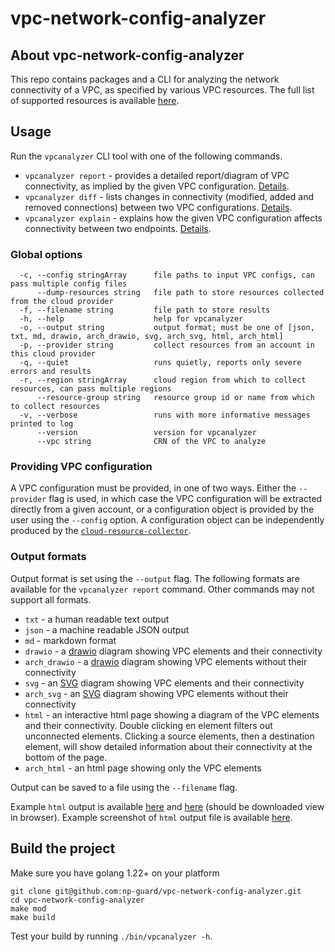 # vpc-network-config-analyzer

## About vpc-network-config-analyzer
This repo contains packages and a CLI for analyzing the network connectivity of a VPC, as specified by various VPC resources.
The full list of supported resources is available [here](docs/supported_resources.md).


## Usage
Run the `vpcanalyzer` CLI tool with one of the following commands.
* `vpcanalyzer report` - provides a detailed report/diagram of VPC connectivity, as implied by the given VPC configuration. [Details](docs/vpcanalyzer_report.md).
* `vpcanalyzer diff` - lists changes in connectivity (modified, added and removed connections) between two VPC configurations. [Details](docs/vpcanalyzer_diff.md).
* `vpcanalyzer explain` - explains how the given VPC configuration affects connectivity between two endpoints. [Details](docs/vpcanalyzer_explain.md).

### Global options
```
  -c, --config stringArray      file paths to input VPC configs, can pass multiple config files
      --dump-resources string   file path to store resources collected from the cloud provider
  -f, --filename string         file path to store results
  -h, --help                    help for vpcanalyzer
  -o, --output string           output format; must be one of [json, txt, md, drawio, arch_drawio, svg, arch_svg, html, arch_html]
  -p, --provider string         collect resources from an account in this cloud provider
  -q, --quiet                   runs quietly, reports only severe errors and results
  -r, --region stringArray      cloud region from which to collect resources, can pass multiple regions
      --resource-group string   resource group id or name from which to collect resources
  -v, --verbose                 runs with more informative messages printed to log
      --version                 version for vpcanalyzer
      --vpc string              CRN of the VPC to analyze
```

### Providing VPC configuration
A VPC configuration must be provided, in one of two ways. Either the `--provider` flag is used, in which case the VPC configuration will be extracted directly from a given account, or a configuration object is provided by the user using the `--config` option. A configuration object can be independently produced by the [`cloud-resource-collector`](https://github.com/np-guard/cloud-resource-collector).

### Output formats
Output format is set using the `--output` flag. The following formats are available for the `vpcanalyzer report` command. Other commands may not support all formats.
* `txt` - a human readable text output
* `json` - a machine readable JSON output
* `md` - markdown format
* `drawio` - a [drawio](http://draw.io) diagram showing VPC elements and their connectivity
* `arch_drawio` - a [drawio](http://draw.io) diagram showing VPC elements without their connectivity
* `svg` - an [SVG](https://en.wikipedia.org/wiki/SVG) diagram showing VPC elements and their connectivity
* `arch_svg` - an [SVG](https://en.wikipedia.org/wiki/SVG) diagram showing VPC elements without their connectivity
* `html` - an interactive html page showing a diagram of the VPC elements and their connectivity. Double clicking en element
filters out unconnected elements. Clicking a source elements, then a destination element, will show detailed information about
their connectivity at the bottom of the page.
* `arch_html` - an html page showing only the VPC elements

Output can be saved to a file using the `--filename` flag.

Example `html` output is available [here](docs/small_example.html) and [here](docs/lb_example.html) (should be downloaded view in browser).
Example screenshot of `html` output file is available [here](docs/html-screenshot-example.png).

## Build the project

Make sure you have golang 1.22+ on your platform

```commandline
git clone git@github.com:np-guard/vpc-network-config-analyzer.git
cd vpc-network-config-analyzer
make mod 
make build
```

Test your build by running `./bin/vpcanalyzer -h`.
